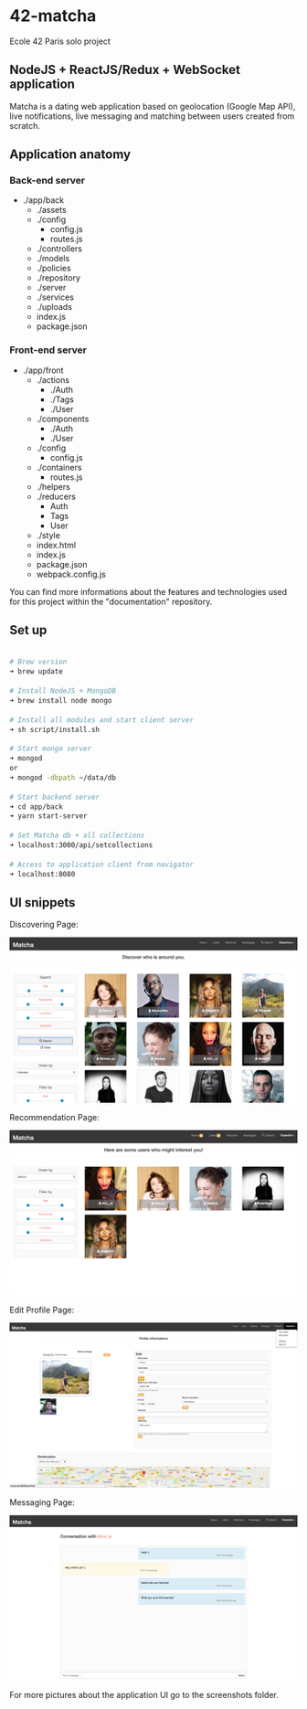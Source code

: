 # 42-matcha

Ecole 42 Paris solo project

## NodeJS + ReactJS/Redux + WebSocket application

Matcha is a dating web application based on geolocation (Google Map API), live notifications, live messaging and matching between users created from scratch.

## Application anatomy

### Back-end server

- ./app/back
    - ./assets
	- ./config
		- config.js
		- routes.js
    - ./controllers
    - ./models
    - ./policies
    - ./repository
    - ./server
    - ./services
    - ./uploads
	- index.js
	- package.json

### Front-end server

- ./app/front
	- ./actions
        - ./Auth
        - ./Tags
        - ./User
	- ./components
        - ./Auth
        - ./User
	- ./config
        - config.js
	- ./containers
        - routes.js
    - ./helpers
	- ./reducers
        - Auth
        - Tags
        - User
    - ./style
	- index.html
	- index.js
	- package.json
    - webpack.config.js

You can find more informations about the features and technologies used for this project within the "documentation" repository.  

## Set up

```sh

# Brew version
➜ brew update

# Install NodeJS + MongoDB
➜ brew install node mongo

# Install all modules and start client server
➜ sh script/install.sh

# Start mongo server
➜ mongod
or
➜ mongod -dbpath ~/data/db

# Start backend server
➜ cd app/back
➜ yarn start-server

# Set Matcha db + all collections
➜ localhost:3000/api/setcollections

# Access to application client from navigator
➜ localhost:8080

```

## UI snippets

Discovering Page:

![Discover page](./screenshots/search_page.png)

Recommendation Page:

![Recommendation page](./screenshots/recommendation_page.png)

Edit Profile Page:

![Edit profile page](./screenshots/edit_profile_page.png)

Messaging Page:

![Messaging page](./screenshots/instant_conversation_page.png)

For more pictures about the application UI go to the screenshots folder.